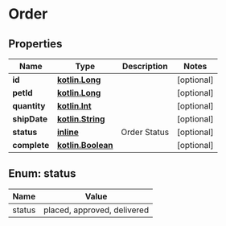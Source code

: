 # Order

## Properties
Name | Type | Description | Notes
------------ | ------------- | ------------- | -------------
**id** | [**kotlin.Long**](.md) |  |  [optional]
**petId** | [**kotlin.Long**](.md) |  |  [optional]
**quantity** | [**kotlin.Int**](.md) |  |  [optional]
**shipDate** | [**kotlin.String**](.md) |  |  [optional]
**status** | [**inline**](#Status) | Order Status |  [optional]
**complete** | [**kotlin.Boolean**](.md) |  |  [optional]

<a name="Status"></a>
## Enum: status
Name | Value
---- | -----
status | placed, approved, delivered
